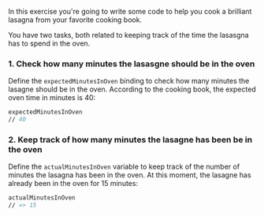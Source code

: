 In this exercise you're going to write some code to help you cook a brilliant lasagna from your favorite cooking book.

You have two tasks, both related to keeping track of the time the lasasgna has to spend in the oven.

### 1. Check how many minutes the lasasgne should be in the oven

Define the `expectedMinutesInOven` binding to check how many minutes the lasagne should be in the oven. According to the cooking book, the expected oven time in minutes is 40:

```fsharp
expectedMinutesInOven
// 40
```

### 2. Keep track of how many minutes the lasagne has been be in the oven

Define the `actualMinutesInOven` variable to keep track of the number of minutes the lasagna has been in the oven. At this moment, the lasagne has already been in the oven for 15 minutes:

```fsharp
actualMinutesInOven
// => 15
```
